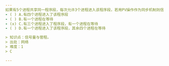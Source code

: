 ```yaml
---
如果有5个进程共享同一程序段，每次允许3个进程进入该程序段，若用PV操作作为同步机制则信号量S为-1时表示什么（） s1
- ( ) A.有四个进程进入了该程序段
- ( ) B.有一个进程在等待
- (x) C.有三个进程进入了程序段，有一个进程在等待
- ( ) D.有一个进程进入了该程序段，其余四个进程在等待

> 知识点：信号量与管程。
> 出处：网络
> 难度：1
> C

---
```

